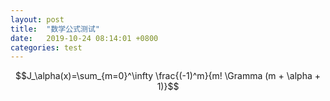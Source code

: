 ```yaml
---
layout: post
title:  "数学公式测试"
date:   2019-10-24 08:14:01 +0800
categories: test
---
```


$$J_\alpha(x)=\sum_{m=0}^\infty \frac{(-1)^m}{m! \Gramma (m + \alpha + 1)}$$
